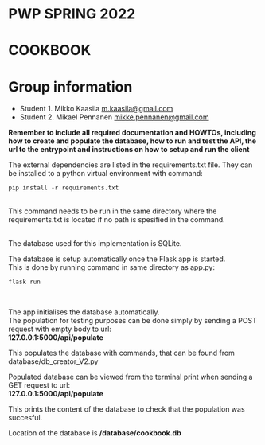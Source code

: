 # PWP SPRING 2022
# COOKBOOK
# Group information
* Student 1. Mikko Kaasila m.kaasila@gmail.com
* Student 2. Mikael Pennanen mikke.pennanen@gmail.com

__Remember to include all required documentation and HOWTOs, including how to create and populate the database, how to run and test the API, the url to the entrypoint and instructions on how to setup and run the client__


The external dependencies are listed in the requirements.txt file.
They can be installed to a python virtual environment with command: <br>
```
pip install -r requirements.txt
```
 <br>
This command needs to be run in the same directory where the requirements.txt is located if no path is spesified in the command. <br> <br>

The database used for this implementation is SQLite. <br>

The database is setup automatically once the Flask app is started. <br>
This is done by running command in same directory as app.py: <br>
 ```
 flask run
 ```
 <br>

The app initialises the database automatically.
<br>
The population for testing purposes can be done simply by sending a POST request with empty body to url: <br>
<b> 127.0.0.1:5000/api/populate </b> <br>

This populates the database with commands, that can be found from database/db_creator_V2.py
<br>

Populated database can be viewed from the terminal print when sending a GET request to url: <br>
<b> 127.0.0.1:5000/api/populate </b> <br>

This prints the content of the database to check that the population was succesful.

Location of the database is <b> /database/cookbook.db </b>
